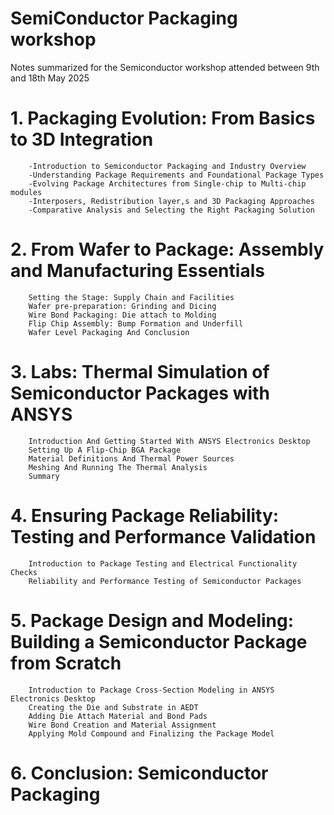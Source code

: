 # SemiConductor Packaging workshop
Notes summarized for the Semiconductor workshop attended between 9th and 18th May 2025

# 1.	Packaging Evolution: From Basics to 3D Integration
    	-Introduction to Semiconductor Packaging and Industry Overview
    	-Understanding Package Requirements and Foundational Package Types
    	-Evolving Package Architectures from Single-chip to Multi-chip modules
    	-Interposers, Redistribution layer,s and 3D Packaging Approaches
    	-Comparative Analysis and Selecting the Right Packaging Solution
# 2.	From Wafer to Package: Assembly and Manufacturing Essentials
    	Setting the Stage: Supply Chain and Facilities
    	Wafer pre-preparation: Grinding and Dicing
    	Wire Bond Packaging: Die attach to Molding
    	Flip Chip Assembly: Bump Formation and Underfill
    	Wafer Level Packaging And Conclusion
# 3.	Labs: Thermal Simulation of Semiconductor Packages with ANSYS
    	Introduction And Getting Started With ANSYS Electronics Desktop
    	Setting Up A Flip-Chip BGA Package
    	Material Definitions And Thermal Power Sources
    	Meshing And Running The Thermal Analysis
    	Summary
# 4.	Ensuring Package Reliability: Testing and Performance Validation
    	Introduction to Package Testing and Electrical Functionality Checks
    	Reliability and Performance Testing of Semiconductor Packages
# 5.	Package Design and Modeling: Building a Semiconductor Package from Scratch
    	Introduction to Package Cross-Section Modeling in ANSYS Electronics Desktop
    	Creating the Die and Substrate in AEDT
    	Adding Die Attach Material and Bond Pads
    	Wire Bond Creation and Material Assignment
    	Applying Mold Compound and Finalizing the Package Model
# 6.	Conclusion: Semiconductor Packaging

